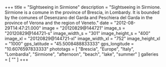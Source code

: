 +++
title = "Sightseeing in Sirmione"
description = "Sightseeing in Sirmione. Sirmione is a comune in the province of Brescia, in Lombardy. It is bounded by the comunes of Desenzano del Garda and Peschiera del Garda in the province of Verona and the region of Veneto."
date = "2012-08-29T14:47:21.000"
image = "20120829@144721"
image_s = "20120829@144721-s"
image_width_s = "301"
image_height_s = "400"
image_xl = "20120829@144721-xl"
image_width_xl = "752"
image_height_xl = "1000"
gps_latitude = "45.5008488833333"
gps_longitude = "10.6076597833333"
phototags = [ "Brescia", "Europe", "Italy", "Lombardia", "Sirmione", "afternoon", "beach", "lake", "summer" ]
galleries = [ "" ]
+++
